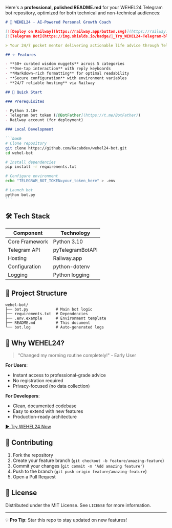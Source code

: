 Here's a **professional, polished README.md** for your WEHEL24 Telegram bot repository, optimized for both technical and non-technical audiences:

````markdown
# 🤖 WEHEL24 - AI-Powered Personal Growth Coach

[![Deploy on Railway](https://railway.app/button.svg)](https://railway.app/new/template?template=https://github.com/Kacabdev/wehel-bot)
[![Telegram Bot](https://img.shields.io/badge/💬_Try_WEHEL24-Telegram-blue?logo=telegram)](https://t.me/WEHEL24)

> Your 24/7 pocket mentor delivering actionable life advice through Telegram

## ✨ Features

- **50+ curated wisdom nuggets** across 5 categories
- **One-tap interaction** with reply keyboards
- **Markdown-rich formatting** for optimal readability
- **Secure configuration** with environment variables
- **24/7 reliable hosting** via Railway

## 🚀 Quick Start

### Prerequisites

- Python 3.10+
- Telegram bot token ([@BotFather](https://t.me/BotFather))
- Railway account (for deployment)

### Local Development

```bash
# Clone repository
git clone https://github.com/Kacabdev/wehel24-bot.git
cd wehel-bot

# Install dependencies
pip install -r requirements.txt

# Configure environment
echo "TELEGRAM_BOT_TOKEN=your_token_here" > .env

# Launch bot
python bot.py
```
````

## 🛠️ Tech Stack

| Component      | Technology       |
| -------------- | ---------------- |
| Core Framework | Python 3.10      |
| Telegram API   | pyTelegramBotAPI |
| Hosting        | Railway.app      |
| Configuration  | python-dotenv    |
| Logging        | Python logging   |

## 📂 Project Structure

```
wehel-bot/
├── bot.py            # Main bot logic
├── requirements.txt  # Dependencies
├── .env.example      # Environment template
├── README.md         # This document
└── bot.log           # Auto-generated logs
```

## 🌟 Why WEHEL24?

> "Changed my morning routine completely!" - Early User

**For Users**:

- Instant access to professional-grade advice
- No registration required
- Privacy-focused (no data collection)

**For Developers**:

- Clean, documented codebase
- Easy to extend with new features
- Production-ready architecture

[▶️ Try WEHEL24 Now](https://t.me/@kacabdev_bot)

## 🤝 Contributing

1. Fork the repository
2. Create your feature branch (`git checkout -b feature/amazing-feature`)
3. Commit your changes (`git commit -m 'Add amazing feature'`)
4. Push to the branch (`git push origin feature/amazing-feature`)
5. Open a Pull Request

## 📜 License

Distributed under the MIT License. See `LICENSE` for more information.

---

💡 **Pro Tip**: Star this repo to stay updated on new features!

```

```
